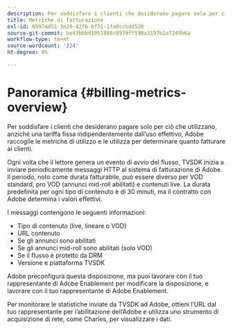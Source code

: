 ```yaml
---
description: Per soddisfare i clienti che desiderano pagare solo per ciò che utilizzano, anziché una tariffa fissa indipendentemente dall’uso effettivo, Adobe raccoglie le metriche di utilizzo e le utilizza per determinare quanto fatturare ai clienti.
title: Metriche di fatturazione
exl-id: 85974d51-3e29-42f6-bf31-1fa9ccbdd528
source-git-commit: be43bbbd1051886c8979ff590a3197b2a7249b6a
workflow-type: tm+mt
source-wordcount: '224'
ht-degree: 0%

---
```


# Panoramica {#billing-metrics-overview}

Per soddisfare i clienti che desiderano pagare solo per ciò che utilizzano, anziché una tariffa fissa indipendentemente dall’uso effettivo, Adobe raccoglie le metriche di utilizzo e le utilizza per determinare quanto fatturare ai clienti.

Ogni volta che il lettore genera un evento di avvio del flusso, TVSDK inizia a inviare periodicamente messaggi HTTP al sistema di fatturazione di Adobe. Il periodo, noto come durata fatturabile, può essere diverso per VOD standard, pro VOD (annunci mid-roll abilitati) e contenuti live. La durata predefinita per ogni tipo di contenuto è di 30 minuti, ma il contratto con Adobe determina i valori effettivi.

I messaggi contengono le seguenti informazioni:

* Tipo di contenuto (live, lineare o VOD)
* URL contenuto
* Se gli annunci sono abilitati
* Se gli annunci mid-roll sono abilitati (solo VOD)
* Se il flusso è protetto da DRM
* Versione e piattaforma TVSDK

Adobe preconfigura questa disposizione, ma puoi lavorare con il tuo rappresentante di Adobe Enablement per modificare la disposizione, e lavorare con il tuo rappresentante di Adobe Enablement.

Per monitorare le statistiche inviate da TVSDK ad Adobe, ottieni l’URL dal tuo rappresentante per l’abilitazione dell’Adobe e utilizza uno strumento di acquisizione di rete, come Charles, per visualizzare i dati.
